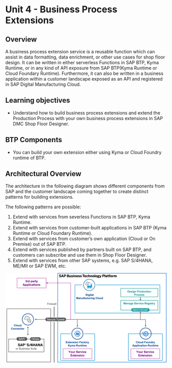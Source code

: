 # Unit 4 - Business Process Extensions

## Overview

<!--An extension that will be called from the DMC Shop Floor Designer (SFD) process flow that will be executed in the DMC Process Engine (PE) (e.g. extension could trigger a parallel process in an external system, augment the core process flow,…etc.).  Provides flexibility to adapt processes within and outside DMC.-->

A business process extension service is a reusable function which can assist in data formatting, data enrichment, or other use cases for shop floor design. It can be written in either serverless Functions in SAP BTP, Kyma Runtime, or in any kind of API exposure from SAP BTP(Kyma Runtime or Cloud Foundary Runtime). Furthermore, it can also be written in a business application within a customer landscape exposed as an API and registered in SAP Digital Manufacturing Cloud.

## Learning objectives

- Understand how to build business process extensions and extend the Production Process with your own business process extensions in SAP DMC Shop Floor Designer.


## BTP Components
- You can build your own extension either using Kyma or Cloud Foundry runtime of BTP.


## Architectural Overview
The architecture in the following diagram shows different components from SAP and the customer landscape coming together to create distinct patterns for building extensions.

The following patterns are possible:

1. Extend with services from severless Functions in SAP BTP, Kyma Runtime.
2. Extend with services from customer-built applications in SAP BTP (Kyma Runtime or Cloud Foundary Runtime).
3. Extend with services from customer’s own application (Cloud or On Premise) out of SAP BTP.
4. Extend with services published by partners built on SAP BTP, and customers can subscribe and use them in Shop Floor Designer.
5. Extend with services from other SAP systems, e.g. SAP S/4HANA, ME/MII or SAP EWM, etc. 
 

![](assets/processExtensions_architecture.png)


